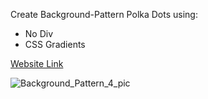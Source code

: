 Create Background-Pattern Polka Dots using:
 <ul>
 <li>No Div </li>
 <li>CSS Gradients </li>
 </ul> 
 

[Website Link](https://css-background-pattern.netlify.app/)

![Background_Pattern_4_pic](https://user-images.githubusercontent.com/77884951/181437692-04143e0d-597f-4cd4-9adf-76f06d6c8d18.JPG)
